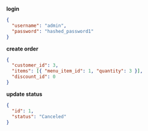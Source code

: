 **login**

```json
{
  "username": "admin",
  "password": "hashed_password1"
}
```

**create order**

```json
{
  "customer_id": 3,
  "items": [{ "menu_item_id": 1, "quantity": 3 }],
  "discount_id": 0
}
```

**update status**

```json
{
  "id": 1,
  "status": "Canceled"
}
```
